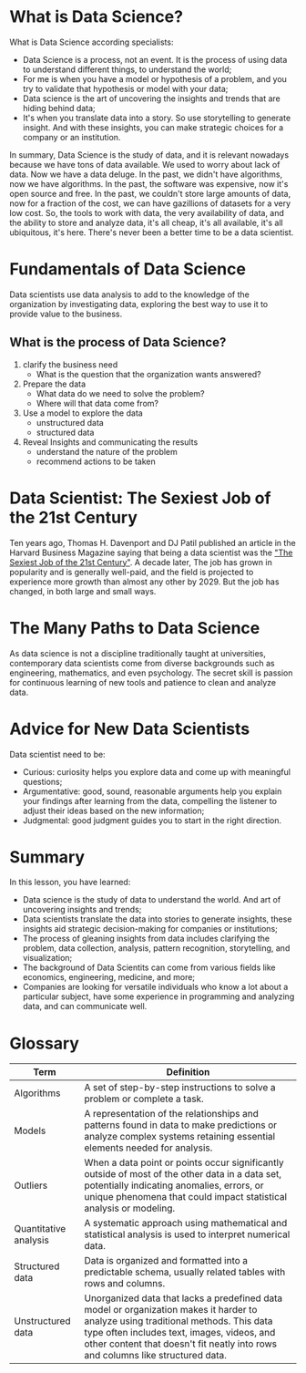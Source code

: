 # What is Data Science?

What is Data Science according specialists:

- Data Science is a process, not an event. It is the process of using data to understand different things,
to understand the world;
- For me is when you have a model or hypothesis of a problem, and you try to validate that hypothesis or model with your data;
- Data science is the art of uncovering the insights and trends that are hiding behind data;
- It's when you translate data into a story. So use storytelling to generate insight. And with these insights, you can make strategic choices for a company or an institution.

In summary, Data Science is the study of data, and it is relevant nowadays because we have tons of data available. We used to worry about lack of data. Now we have a data deluge. In the past, we didn't have algorithms, now we have algorithms. In the past, the software was expensive, now it's open source and free. In the past, we couldn't store large amounts of data, now for a fraction of the cost, we can have gazillions of datasets for a very low cost. So, the tools to work with data, the very availability of data, and the ability to store and analyze data, it's all cheap, it's all available, it's all ubiquitous, it's here. There's never been a better time to be a data scientist. 

# Fundamentals of Data Science

Data scientists use data analysis to add to the knowledge of the organization by investigating data, exploring the best way to use it to provide value to the business. 

## What is the process of Data Science?

1. clarify the business need
    - What is the question that the organization wants answered?
2. Prepare the data
    - What data do we need to solve the problem?
    - Where will that data come from?
2. Use a model to explore the data
    - unstructured data
    - structured data
3. Reveal Insights and communicating the results
    - understand the nature of the problem
    - recommend actions to be taken

# Data Scientist: The Sexiest Job of the 21st Century

Ten years ago, Thomas H. Davenport and DJ Patil published an article in the Harvard Business Magazine saying that being a data scientist was the ["The Sexiest Job of the 21st Century"](https://hbr.org/2022/07/is-data-scientist-still-the-sexiest-job-of-the-21st-century). A decade later, The job has grown in popularity and is generally well-paid, and the field is projected to experience more growth than almost any other by 2029. But the job has changed, in both large and small ways. 

# The Many Paths to Data Science

As data science is not a discipline traditionally taught at universities, contemporary data scientists come from diverse backgrounds such as engineering, mathematics, and even psychology. The secret skill is passion for continuous learning of new tools and patience to clean and analyze data.

# Advice for New Data Scientists

Data scientist need to be: 
 - Curious: curiosity helps you explore data and come up with meaningful questions;
 - Argumentative: good, sound, reasonable arguments help you explain your findings after learning from the data,
compelling the listener to adjust their ideas based on the new information;
- Judgmental: good judgment guides you to start in the right direction.

# Summary

In this lesson, you have learned:

- Data science is the study of data to understand the world. And art of uncovering insights and trends;
- Data scientists translate the data into stories to generate insights, these insights aid strategic decision-making for companies or institutions;
- The process of gleaning insights from data includes clarifying the problem, data collection, analysis, pattern recognition, storytelling, and visualization;
- The background of Data Scientits can come from various fields like economics, engineering, medicine, and more;
- Companies are looking for versatile individuals who know a lot about a particular subject, have some experience in programming and analyzing data, and can communicate well.

# Glossary

| Term       | Definition |
|------------|------------|
| Algorithms | A set of step-by-step instructions to solve a problem or complete a task. |
| Models     | A representation of the relationships and patterns found in data to make predictions or analyze complex systems retaining essential elements needed for analysis. |
| Outliers   | When a data point or points occur significantly outside of most of the other data in a data set, potentially indicating anomalies, errors, or unique phenomena that could impact statistical analysis or modeling. |
| Quantitative analysis | A systematic approach using mathematical and statistical analysis is used to interpret numerical data. |
| Structured data | Data is organized and formatted into a predictable schema, usually related tables with rows and columns. |
| Unstructured data | Unorganized data that lacks a predefined data model or organization makes it harder to analyze using traditional methods. This data type often includes text, images, videos, and other content that doesn't fit neatly into rows and columns like structured data. |